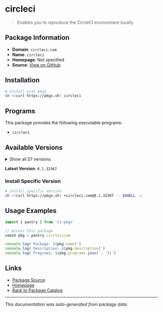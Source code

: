# circleci

> Enables you to reproduce the CircleCI environment locally

## Package Information

- **Domain**: `circleci.com`
- **Name**: `circleci`
- **Homepage**: Not specified
- **Source**: [View on GitHub](https://github.com/pkgxdev/pantry/tree/main/projects/circleci.com/package.yml)

## Installation

```bash
# Install with pkgx
sh <(curl https://pkgx.sh) circleci
```

## Programs

This package provides the following executable programs:

- `circleci`

## Available Versions

<details>
<summary>Show all 57 versions</summary>

- `0.1.32367`, `0.1.32323`, `0.1.32219`, `0.1.32145`, `0.1.32111`
- `0.1.32067`, `0.1.31983`, `0.1.31879`, `0.1.31792`, `0.1.31687`
- `0.1.31632`, `0.1.31543`, `0.1.31425`, `0.1.31151`, `0.1.30995`
- `0.1.30948`, `0.1.30888`, `0.1.30549`, `0.1.30401`, `0.1.30163`
- `0.1.30084`, `0.1.29936`, `0.1.29658`, `0.1.29560`, `0.1.29314`
- `0.1.29041`, `0.1.28995`, `0.1.28939`, `0.1.28811`, `0.1.28745`
- `0.1.28434`, `0.1.28391`, `0.1.28363`, `0.1.28196`, `0.1.28084`
- `0.1.27660`, `0.1.27054`, `0.1.26896`, `0.1.26837`, `0.1.26786`
- `0.1.26646`, `0.1.26343`, `0.1.26255`, `0.1.26094`, `0.1.26061`
- `0.1.25848`, `0.1.25725`, `0.1.25638`, `0.1.25569`, `0.1.25519`
- `0.1.25085`, `0.1.25007`, `0.1.24783`, `0.1.24705`, `0.1.24495`
- `0.1.24435`, `0.1.23845`

</details>

**Latest Version**: `0.1.32367`

### Install Specific Version

```bash
# Install specific version
sh <(curl https://pkgx.sh) +circleci.com@0.1.32367 -- $SHELL -i
```

## Usage Examples

```typescript
import { pantry } from 'ts-pkgx'

// Access this package
const pkg = pantry.circlecicom

console.log(`Package: ${pkg.name}`)
console.log(`Description: ${pkg.description}`)
console.log(`Programs: ${pkg.programs.join(', ')}`)
```

## Links

- [Package Source](https://github.com/pkgxdev/pantry/tree/main/projects/circleci.com/package.yml)
- [Homepage](#)
- [Back to Package Catalog](../package-catalog.md)

---

*This documentation was auto-generated from package data.*
